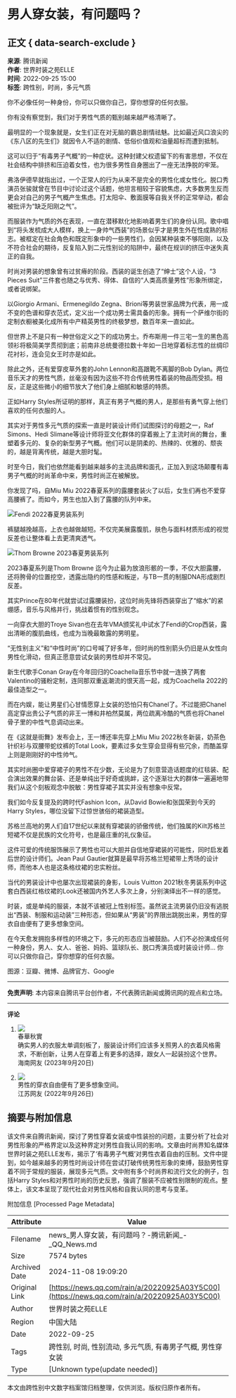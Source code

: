# 男人穿女装，有问题吗？

## 正文 { data-search-exclude }


**来源**: 腾讯新闻  
**作者**: 世界时装之苑ELLE  
**时间**: 2022-09-25 15:00  
**标签**: 跨性别，时尚，多元气质  

你不必像任何一种身份，你可以只做你自己，穿你想穿的任何衣服。

你有没有察觉到，我们对于男性气质的甄别越来越严格清晰了。

最明显的一个现象就是，女生们正在对无脑的霸总剧情祛魅。比如最近风口浪尖的《东八区的先生们》就因令人不适的剧情、低俗价值观和油量超标而遭到抵制。

这可以归于“有毒男子气概”的一种症状。这种封建父权遗留下的有害思想，不仅在社会结构中排挤和压迫着女性，也为很多男性自身圈出了一座无法挣脱的牢笼。

弗洛伊德早就指出过，一个正常人的行为从来不是完全的男性化或女性化。脱口秀演员张骏就曾在节目中讨论过这个话题，他坦言相较于容貌焦虑，大多数男生反而更会对自己的男子气概产生焦虑。打太阳伞、敷面膜等自我关怀的正常举动，都会被批评为“缺乏阳刚之气”。

而服装作为气质的外在表现，一直在潜移默化地影响着男生们的身份认同。歌中唱到“将头发梳成大人模样，换上一身帅气西装”的场景似乎才是男生外在性成熟的标志。被框定在社会角色和既定形象中的一些男性们，会因某种装束不够阳刚，以及不符合社会的期待，反复陷入到二元性别论的陷阱中，最终在规训的挤压中迷失真正的自我。

时尚对男装的想象曾有过贫瘠的阶段。西装的诞生创造了“绅士”这个人设，“3 Pieces Suit”三件套也随之与优秀、得体、自信的“人类高质量男性”形象所绑定，或者说绑架。

以Giorgio Armani、Ermenegildo Zegna、Brioni等男装世家品牌为代表，用一成不变的色谱和穿衣范式，定义出一个成功男士需具备的形象。拥有一个萨维尔街的定制衣橱被美化成所有中产精英男性的终极梦想，数百年来一直如此。

但世界上不是只有一种世俗定义之下的成功男士。乔布斯用一件三宅一生的黑色高领衫将极简美学贯彻到底；前南非总统曼德拉数十年如一日地穿着标志性的丝绸印花衬衫，连会见女王时亦是如此。

除此之外，还有爱穿皮草外套的John Lennon和高跟靴不离脚的Bob Dylan。两位音乐天才的男性气质，丝毫没有因为这些不符合传统男性着装的物品而受损。相反，正是这些微小的细节放大了他们身上细腻和敏感的特质。

正如Harry Styles所证明的那样，真正有男子气概的男人，是那些有勇气穿上他们喜欢的任何衣服的人。

其实对于男性多元气质的探索一直是时装设计师们试图探讨的母题之一，Raf Simons、Hedi Slimane等设计师将亚文化群体的穿着搬上了主流时尚的舞台，重塑着多元的、复杂的新型男子气概。他们可以是阴柔的、热辣的、优雅的、颓丧的，越是背离传统，越是大胆时髦。

时至今日，我们也依然能看到越来越多的主流品牌和面孔，正加入到这场颠覆有毒男子气概的时尚革命中来，男性时尚正在被解放。

你发现了吗，自Miu Miu 2022春夏系列的露腰套装火了以后，女生们再也不爱穿高腰裤了。而如今，男生也加入到了露腰的队列中来。

![Fendi 2022春夏男装系列](https://inews.gtimg.com/newsapp_bt/0/1012205723968_6694/0)

裤腿越挽越高，上衣也越做越短。不仅完美展露腹肌，肤色与面料材质形成的视觉反差也让整体看上去更清爽透气。

![Thom Browne 2023春夏男装系列](https://inews.gtimg.com/newsapp_bt/0/1012205723968_6694/0)

2023春夏系列是Thom Browne 迄今为止最为放浪形骸的一季，不仅大胆露腰，还将胯骨的位置挖空，透露出隐约的性感和叛逆，与TB一贯的制服DNA形成剧烈反差。

其实Prince在80年代就尝试过露腰装扮，这位时尚先锋将西装穿出了“缩水”的紧绷感，音乐与风格并行，挑战着惯有的性别观念。

一向穿衣大胆的Troye Sivan也在去年VMA颁奖礼中试水了Fendi的Crop西装，露出清晰的腹肌曲线，也成为当晚最敢露的男明星。

“无性别主义”和“中性时尚”的口号喊了好多年，但时尚的性别箭头仍旧是从女性向男性化滑动，但真正愿意尝试女装的男性却并不常见。

新生代歌手Conan Gray在今年回归的Coachella音乐节中就一连换了两套Valentino的骚粉定制，连同那双重返潮流的恨天高一起，成为Coachella 2022的最佳造型之一。

而在内娱，能让男星们心甘情愿穿上女装的恐怕只有Chanel了。不过能把Chanel高定穿出贵公子气质的非王一博和井柏然莫属，两位疏离冷酷的气质也将Chanel骨子里的中性气息调动出来。

在《这就是街舞》发布会上，王一博还率先穿上Miu Miu 2022秋冬新装，奶茶色针织衫与双腰带蛇纹裤的Total Look，要素过多女生穿会显得有些冗余，而酷盖穿上则是刚刚好的中性帅气。

其实时尚圈中爱穿裙子的男性不在少数，无论是为了刻意营造话题度的红毯装、配合演出效果的舞台装、还是单纯出于好奇或挑衅，这个逐渐壮大的群体一遍遍地带我们从这个刻板观念中脱敏：男性穿裙子其实并没有想象中反常。

我们如今反复提及的跨时代Fashion Icon，从David Bowie和张国荣到今天的Harry Styles，哪位没留下过惊世骇俗的裙装造型。

苏格兰高地的男人们自17世纪以来就有穿裙装的骄傲传统，他们独属的Kilt苏格兰短裙不仅是民族的文化符号，也是最庄重的礼仪象征。

这件可爱的传统服饰展示了男性也可以大胆并自信地穿裙装的可能性，同时启发着后世的设计师们。Jean Paul Gautier就算是最早将苏格兰短裙带上秀场的设计师，而他本人也是这条格纹裙的忠实粉丝。

当代的男装设计中也屡次出现裙装的身影，Louis Vuitton 2021秋冬男装系列中这套白西装红格纹裙的Look还被国内外艺人多次上身，分别演绎出不一样的感觉。

时装，或是单纯的服装，本就不该被冠上性别标签。虽然说主流男装仍旧没有逃脱出“西装、制服和运动装”三种形态，但如果从“男装”的界限出跳脱出来，男性的穿衣自由便有了更多想象空间。

在今天愈发拥抱多样性的环境之下，多元的形态应当被鼓励。人们不必扮演成任何一种身份，男人、女人、爸爸、妈妈、篮球队长、脱口秀演员或时装设计师... 你可以只做你自己，穿你想穿的任何衣服。

图源：豆瓣、微博、品牌官方、Google

---

**免责声明**: 本内容来自腾讯平台创作者，不代表腾讯新闻或腾讯网的观点和立场。

---

**评论**

1. ![](https://inews.gtimg.com/newsapp_bt/0/1012205723968_6694/0)  
   春華秋實  
   确实男人的衣服太单调刻板了，服装设计师们应该多关照男人的衣着风格需求，不断创新，让男人在穿着上有更多的选择，跟女人一起装扮这个世界。  
   海南网友 (2023年9月20日)  

2. ![](https://inews.gtimg.com/newsapp_ls/0/12597139796/0)  
   男性的穿衣自由便有了更多想象空间。  
   江苏网友 (2022年9月26日)  

## 摘要与附加信息

<!-- tcd_abstract -->
该文件来自腾讯新闻，探讨了男性穿着女装或中性装扮的问题，主要分析了社会对男性形象的严格界定以及这种界定对男性自我认同的影响。文章由时尚界知名媒体世界时装之苑ELLE发布，揭示了‘有毒男子气概’对男性衣着自由的压制。文件中提到，如今越来越多的男性时尚设计师在尝试打破传统男性形象的束缚，鼓励男性穿着不同于常规的服装，展现多元气质。文中附有多个时尚界和流行文化的例子，包括Harry Styles和对男性时尚的历史反思，强调了服装不应被性别限制的观点。整体上，该文本呈现了现代社会对男性风格和自我认同的思考与变革。
<!-- tcd_abstract_end -->

附加信息 [Processed Page Metadata]

| Attribute       | Value                                  |
|-----------------|----------------------------------------|
| Filename        | news_男人穿女装，有问题吗？-腾讯新闻_-_QQ_News.md                             |
| Size            | 7574 bytes                           |
| Archived Date   | 2024-11-08 19:09:20                             |
| Original Link   | [https://news.qq.com/rain/a/20220925A03Y5C00](https://news.qq.com/rain/a/20220925A03Y5C00)                       |
| Author          | 世界时装之苑ELLE                               |
| Region          | 中国大陆                               |
| Date            | 2022-09-25                                 |
| Tags            | 跨性别, 时尚, 性别流动, 多元气质, 有毒男子气概, 男性穿女装                                 |
| Type            | [Unknown type(update needed)]                                 |
<!-- tcd_table_end -->

本文由跨性别中文数字档案馆归档整理，仅供浏览。版权归原作者所有。
